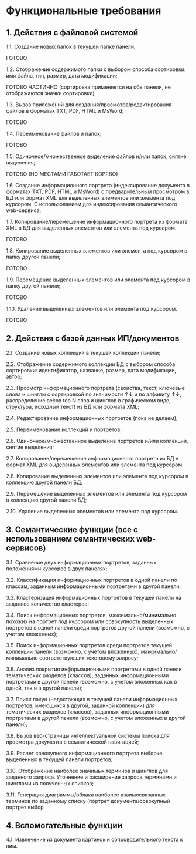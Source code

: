# Функциональные требования

## 1. Действия с файловой системой
   1.1. Создание новых папок в текущей папке панели; 
   
   ГОТОВО
   
   1.2.  Отображение содержимого папки с выбором способа сортировки: имя файла, тип, размер, дата модификации;
   
   ГОТОВО ЧАСТИЧНО (сортировка применяется на обе панели, не отображаются значки сортировки)
   
   1.3. Вызов приложений для создания/просмотра/редактирования файлов в форматах TXT, PDF, HTML  и MsWord;
   
   ГОТОВО
   
   1.4. Переименование файлов и папок;
   
   ГОТОВО
   
   1.5. Одиночное/множественное выделение файлов и/или папок, снятие выделения;
   
   ГОТОВО (НО МЕСТАМИ РАБОТАЕТ КОРЯВО)
   
   1.6. Создание информационного портрета (индексирование документа в форматах TXT, PDF, HTML и MsWord) с предварительным просмотром в БД или формат XML для выделенных элементов или элемента под курсором. С использованием для индексирования семантического web-сервиса;
   
   1.7. Копирование/перемещение информационного портрета из формата XML в БД для выделенных элементов или элемента под курсором.
   
   ГОТОВО
   
   1.8. Копирование выделенных элементов или элемента под курсором в папку другой панели;
   
   ГОТОВО
   
   1.9. Перемещение выделенных элементов или элемента под курсором в папку другой панели;
   
   ГОТОВО
   
   1.10. Удаление выделенных элементов или элемента под курсором.

  ГОТОВО

## 2. Действия с базой данных ИП/документов
   2.1. Создание новых коллекций в текущей коллекции панели;
   
   2.2. Отображение содержимого коллекции БД с выбором способа сортировки: идентификатор, название, размер, дата модификации, автор;
   
   2.3. Просмотр информационного портрета (свойства, текст, ключевые слова и шинглы с сортировкой по значимости ↑↓ и по алфавиту ↑↓, распределение весов top N слов и шинглов в графическом виде, структура, исходный текст) из БД или формата XML;
   
   2.4. Редактирование информационных портретов (пока не делаем);
   
   2.5. Переименование коллекций и портретов;
   
   2.6. Одиночное/множественное выделение портретов и/или коллекций, снятие выделения;
   
   2.7. Копирование/перемещение информационного портрета из БД в формат XML для выделенных элементов или элемента под курсором.
   
   2.8. Копирование выделенных элементов или элемента под курсором в коллекцию другой панели БД;
   
   2.9. Перемещение выделенных элементов или элемента под курсором в коллекцию другой панели БД;
   
   2.10. Удаление выделенных элементов или элемента под курсором.

## 3. Семантические функции (все с использованием семантических web-сервисов)
   3.1. Сравнение двух информационных портретов, заданных положениями курсоров в двух панелях;
   
   3.2. Классификация информационных портретов в одной панели по классам, заданным информационными портретами в другой панели;
   
   3.3. Кластеризация информационных портретов в текущей панели на заданное количество кластеров;
   
   3.4. Поиск информационных портретов, максимально/минимально похожих на портрет под курсором или совокупность выделенных портретов в одной панели среди портретов другой панели (возможно, с учетом вложенных);
   
   3.5. Поиск информационных портретов среди портретов текущей коллекции панели (возможно, с учетом вложенных), максимально/минимально соответствующих текстовому запросу;
   
   3.6. Анализ покрытия информационными портретами в одной панели тематических разделов (классов), заданных информационными портретами в другой панели (возможно, с учетом вложенных как в одной, так и в другой панели);
   
   3.7. Поиск лакун (недостающих в текущей панели информационных портретов, имеющихся в другой, заданной коллекции) для тематических разделов (классов), заданных информационными портретами в другой панели (возможно, с учетом вложенных в другой панели);
   
   3.8. Вызов веб-страницы интеллектуальной системы поиска для просмотра документа с семантической навигацией;
   
   3.9. Расчет совокупного информационного портрета выборке выделенных в текущей панели портретов;
   
   3.10. Отображение наиболее значимых терминов и шинглов для заданного запроса. Уточнение и расширение запроса терминами и шинглами из полученных списков;
   
   3.11. Генерация диаграммы/облака наиболее взаимосвязанных терминов по заданному списку (портрет документа/совокупный портрет выбор

## 4.	Вспомогательные функции
   4.1.	Извлечение из документа картинок и сопроводительного текста к ним.
